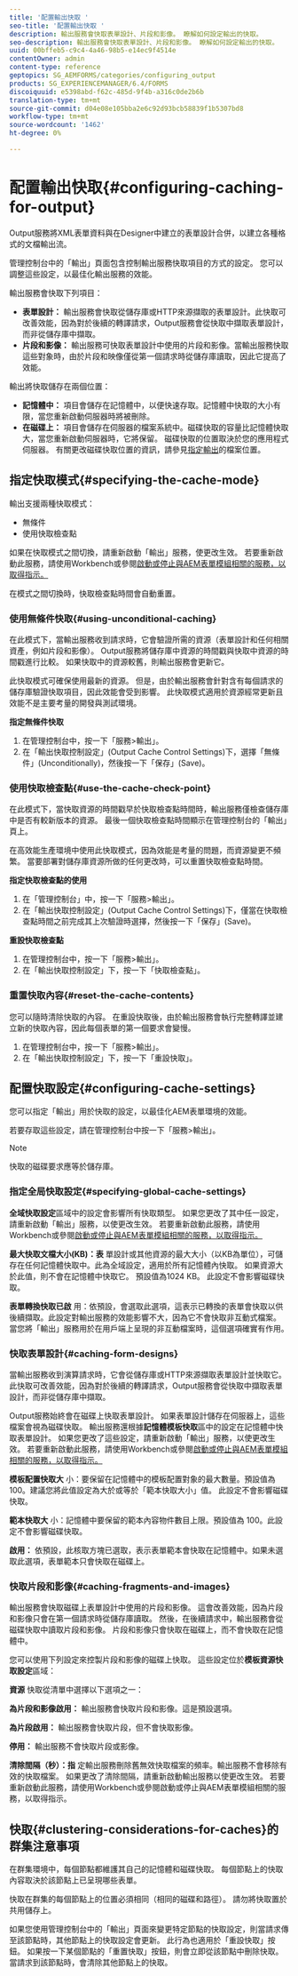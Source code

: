 ```yaml
---
title: '配置輸出快取 '
seo-title: '配置輸出快取 '
description: 輸出服務會快取表單設計、片段和影像。 瞭解如何設定輸出的快取。
seo-description: 輸出服務會快取表單設計、片段和影像。 瞭解如何設定輸出的快取。
uuid: 00bffeb5-c9c4-4a46-98b5-e14ec9f4514e
contentOwner: admin
content-type: reference
geptopics: SG_AEMFORMS/categories/configuring_output
products: SG_EXPERIENCEMANAGER/6.4/FORMS
discoiquuid: e5398abd-f62c-485d-9f4b-a316c0de2b6b
translation-type: tm+mt
source-git-commit: d04e08e105bba2e6c92d93bcb58839f1b5307bd8
workflow-type: tm+mt
source-wordcount: '1462'
ht-degree: 0%

---
```



# 配置輸出快取{#configuring-caching-for-output}

Output服務將XML表單資料與在Designer中建立的表單設計合併，以建立各種格式的文檔輸出流。

管理控制台中的「輸出」頁面包含控制輸出服務快取項目的方式的設定。 您可以調整這些設定，以最佳化輸出服務的效能。

輸出服務會快取下列項目：

* **表單設計：** 輸出服務會快取從儲存庫或HTTP來源擷取的表單設計。此快取可改善效能，因為對於後續的轉譯請求，Output服務會從快取中擷取表單設計，而非從儲存庫中擷取。
* **片段和影像：** 輸出服務可快取表單設計中使用的片段和影像。當輸出服務快取這些對象時，由於片段和映像僅從第一個請求時從儲存庫讀取，因此它提高了效能。

輸出將快取儲存在兩個位置：

* **記憶體中：** 項目會儲存在記憶體中，以便快速存取。記憶體中快取的大小有限，當您重新啟動伺服器時將被刪除。
* **在磁碟上：** 項目會儲存在伺服器的檔案系統中。磁碟快取的容量比記憶體快取大，當您重新啟動伺服器時，它將保留。 磁碟快取的位置取決於您的應用程式伺服器。 有關更改磁碟快取位置的資訊，請參見[指定輸出](/help/forms/using/admin-help/specify-file-locations-output.md#specify-file-locations-for-output)的檔案位置。

## 指定快取模式{#specifying-the-cache-mode}

輸出支援兩種快取模式：

* 無條件
* 使用快取檢查點

如果在快取模式之間切換，請重新啟動「輸出」服務，使更改生效。 若要重新啟動此服務，請使用Workbench或參閱[啟動或停止與AEM表單模組相關的服務，以取得指示。](/help/forms/using/admin-help/starting-stopping-services.md#start-or-stop-the-services-associated-with-aem-forms-modules)

在模式之間切換時，快取檢查點時間會自動重置。

### 使用無條件快取{#using-unconditional-caching}

在此模式下，當輸出服務收到請求時，它會驗證所需的資源（表單設計和任何相關資產，例如片段和影像）。 Output服務將儲存庫中資源的時間戳與快取中資源的時間戳進行比較。 如果快取中的資源較舊，則輸出服務會更新它。

此快取模式可確保使用最新的資源。 但是，由於輸出服務會針對含有每個請求的儲存庫驗證快取項目，因此效能會受到影響。 此快取模式適用於資源經常更新且效能不是主要考量的開發與測試環境。

**指定無條件快取**

1. 在管理控制台中，按一下「服務>輸出」。
1. 在「輸出快取控制設定」(Output Cache Control Settings)下，選擇「無條件」(Unconditionally)，然後按一下「保存」(Save)。

### 使用快取檢查點{#use-the-cache-check-point}

在此模式下，當快取資源的時間戳早於快取檢查點時間時，輸出服務僅檢查儲存庫中是否有較新版本的資源。 最後一個快取檢查點時間顯示在管理控制台的「輸出」頁上。

在高效能生產環境中使用此快取模式，因為效能是考量的問題，而資源變更不頻繁。 當要部署對儲存庫資源所做的任何更改時，可以重置快取檢查點時間。

**指定快取檢查點的使用**

1. 在「管理控制台」中，按一下「服務>輸出」。
1. 在「輸出快取控制設定」(Output Cache Control Settings)下，僅當在快取檢查點時間之前完成其上次驗證時選擇，然後按一下「保存」(Save)。

**重設快取檢查點**

1. 在管理控制台中，按一下「服務>輸出」。
1. 在「輸出快取控制設定」下，按一下「快取檢查點」。

### 重置快取內容{#reset-the-cache-contents}

您可以隨時清除快取的內容。 在重設快取後，由於輸出服務會執行完整轉譯並建立新的快取內容，因此每個表單的第一個要求會變慢。

1. 在管理控制台中，按一下「服務>輸出」。
1. 在「輸出快取控制設定」下，按一下「重設快取」。

## 配置快取設定{#configuring-cache-settings}

您可以指定「輸出」用於快取的設定，以最佳化AEM表單環境的效能。

若要存取這些設定，請在管理控制台中按一下「服務>輸出」。

>[!NOTE]
>
>快取的磁碟要求應等於儲存庫。

### 指定全局快取設定{#specifying-global-cache-settings}

**全域快取設定**&#x200B;區域中的設定會影響所有快取類型。 如果您更改了其中任一設定，請重新啟動「輸出」服務，以使更改生效。 若要重新啟動此服務，請使用Workbench或參閱[啟動或停止與AEM表單模組相關的服務，以取得指示。](/help/forms/using/admin-help/starting-stopping-services.md#start-or-stop-the-services-associated-with-aem-forms-modules)

**最大快取文檔大小(KB)：表** 單設計或其他資源的最大大小（以KB為單位），可儲存在任何記憶體快取中。此為全域設定，適用於所有記憶體內快取。 如果資源大於此值，則不會在記憶體中快取它。 預設值為1024 KB。 此設定不會影響磁碟快取。

**表單轉換快取已啟** 用：依預設，會選取此選項，這表示已轉換的表單會快取以供後續擷取。此設定對輸出服務的效能影響不大，因為它不會快取非互動式檔案。 當您將「輸出」服務用於在用戶端上呈現的非互動檔案時，這個選項確實有作用。

### 快取表單設計{#caching-form-designs}

當輸出服務收到演算請求時，它會從儲存庫或HTTP來源擷取表單設計並快取它。 此快取可改善效能，因為對於後續的轉譯請求，Output服務會從快取中擷取表單設計，而非從儲存庫中擷取。

Output服務始終會在磁碟上快取表單設計。 如果表單設計儲存在伺服器上，這些檔案會視為磁碟快取。 輸出服務還根據&#x200B;**記憶體模板快取**&#x200B;區中的設定在記憶體中快取表單設計。 如果您更改了這些設定，請重新啟動「輸出」服務，以使更改生效。 若要重新啟動此服務，請使用Workbench或參閱[啟動或停止與AEM表單模組相關的服務，以取得指示。](/help/forms/using/admin-help/starting-stopping-services.md#start-or-stop-the-services-associated-with-aem-forms-modules)

**模板配置快取大** 小：要保留在記憶體中的模板配置對象的最大數量。預設值為 100。建議您將此值設定為大於或等於「範本快取大小」值。 此設定不會影響磁碟快取。

**範本快取大** 小：記憶體中要保留的範本內容物件數目上限。預設值為 100。此設定不會影響磁碟快取。

**啟用：** 依預設，此核取方塊已選取，表示表單範本會快取在記憶體中。如果未選取此選項，表單範本只會快取在磁碟上。

### 快取片段和影像{#caching-fragments-and-images}

輸出服務會快取磁碟上表單設計中使用的片段和影像。 這會改善效能，因為片段和影像只會在第一個請求時從儲存庫讀取。 然後，在後續請求中，輸出服務會從磁碟快取中讀取片段和影像。 片段和影像只會快取在磁碟上，而不會快取在記憶體中。

您可以使用下列設定來控製片段和影像的磁碟上快取。 這些設定位於&#x200B;**模板資源快取設定**&#x200B;區域：

**資源** 快取從清單中選擇以下選項之一：

**為片段和影像啟用：** 輸出服務會快取片段和影像。這是預設選項。

**為片段啟用：** 輸出服務會快取片段，但不會快取影像。

**停用：** 輸出服務不會快取片段或影像。

**清除間隔（秒）：指** 定輸出服務刪除舊無效快取檔案的頻率。輸出服務不會移除有效的快取檔案。 如果更改了清除間隔，請重新啟動輸出服務以使更改生效。 若要重新啟動此服務，請使用Workbench或參閱啟動或停止與AEM表單模組相關的服務，以取得指示。

## 快取{#clustering-considerations-for-caches}的群集注意事項

在群集環境中，每個節點都維護其自己的記憶體和磁碟快取。 每個節點上的快取內容取決於該節點上已呈現哪些表單。

快取在群集的每個節點上的位置必須相同（相同的磁碟和路徑）。 請勿將快取置於共用儲存上。

如果您使用管理控制台中的「輸出」頁面來變更特定節點的快取設定，則當請求傳至該節點時，其他節點上的快取設定會更新。 此行為也適用於「重設快取」按鈕。 如果按一下某個節點的「重置快取」按鈕，則會立即從該節點中刪除快取。 當請求到該節點時，會清除其他節點上的快取。
